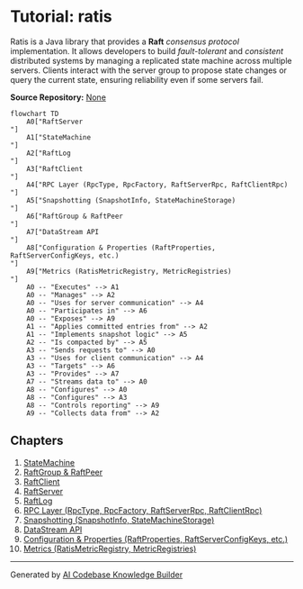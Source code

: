 # Tutorial: ratis

Ratis is a Java library that provides a **Raft** *consensus protocol* implementation.
It allows developers to build *fault-tolerant* and *consistent* distributed systems by managing a replicated state machine across multiple servers. Clients interact with the server group to propose state changes or query the current state, ensuring reliability even if some servers fail.


**Source Repository:** [None](None)

```mermaid
flowchart TD
    A0["RaftServer
"]
    A1["StateMachine
"]
    A2["RaftLog
"]
    A3["RaftClient
"]
    A4["RPC Layer (RpcType, RpcFactory, RaftServerRpc, RaftClientRpc)
"]
    A5["Snapshotting (SnapshotInfo, StateMachineStorage)
"]
    A6["RaftGroup & RaftPeer
"]
    A7["DataStream API
"]
    A8["Configuration & Properties (RaftProperties, RaftServerConfigKeys, etc.)
"]
    A9["Metrics (RatisMetricRegistry, MetricRegistries)
"]
    A0 -- "Executes" --> A1
    A0 -- "Manages" --> A2
    A0 -- "Uses for server communication" --> A4
    A0 -- "Participates in" --> A6
    A0 -- "Exposes" --> A9
    A1 -- "Applies committed entries from" --> A2
    A1 -- "Implements snapshot logic" --> A5
    A2 -- "Is compacted by" --> A5
    A3 -- "Sends requests to" --> A0
    A3 -- "Uses for client communication" --> A4
    A3 -- "Targets" --> A6
    A3 -- "Provides" --> A7
    A7 -- "Streams data to" --> A0
    A8 -- "Configures" --> A0
    A8 -- "Configures" --> A3
    A8 -- "Controls reporting" --> A9
    A9 -- "Collects data from" --> A2
```

## Chapters

1. [StateMachine
](01_statemachine_.md)
2. [RaftGroup & RaftPeer
](02_raftgroup___raftpeer_.md)
3. [RaftClient
](03_raftclient_.md)
4. [RaftServer
](04_raftserver_.md)
5. [RaftLog
](05_raftlog_.md)
6. [RPC Layer (RpcType, RpcFactory, RaftServerRpc, RaftClientRpc)
](06_rpc_layer__rpctype__rpcfactory__raftserverrpc__raftclientrpc__.md)
7. [Snapshotting (SnapshotInfo, StateMachineStorage)
](07_snapshotting__snapshotinfo__statemachinestorage__.md)
8. [DataStream API
](08_datastream_api_.md)
9. [Configuration & Properties (RaftProperties, RaftServerConfigKeys, etc.)
](09_configuration___properties__raftproperties__raftserverconfigkeys__etc___.md)
10. [Metrics (RatisMetricRegistry, MetricRegistries)
](10_metrics__ratismetricregistry__metricregistries__.md)


---

Generated by [AI Codebase Knowledge Builder](https://github.com/The-Pocket/Tutorial-Codebase-Knowledge)